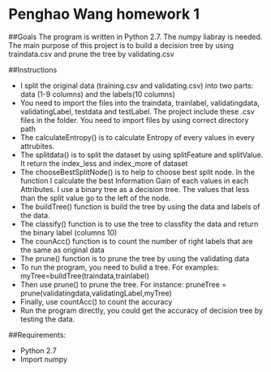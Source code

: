 # Penghao Wang homework 1
##Goals
The program is written in Python 2.7. The numpy liabray is needed. The main purpose of this project is to build a decision tree by using traindata.csv and prune the tree by
validating.csv

##Instructions
 - I split the original data (training.csv and validating.csv) into two parts: data (1-9 columns) and the labels(10 columns)
 -  You need to import the files into the traindata, trainlabel, validatingdata, validatingLabel, testdata and testLabel.
  The project include these .csv files in the folder. You need to import files by using correct directory path
 - The calculateEntropy() is to calculate Entropy of every values in every attrubites.
 - The splitdata() is to split the dataset by using splitFeature and splitValue. It return the index_less and index_more of dataset 
 - The chooseBestSplitNode() is to help to choose best split node. In the function I calculate the best Information Gain of each values in each Attributes. I use a binary tree as a decision tree.
 The values that less than the split value go to the left of the node.
 - The buildTree() function is build the tree by using the data and labels of the data.
 - The classify() function is to use the tree to classfity the data and return the binary label (columns 10)
 - The counAcc() function is to count the number of right labels that are the same as original data
 - The prune() function is to prune the tree by using the validating data
 - To run the program, you need to bulid a tree. For examples: myTree=buildTree(traindata,trainlabel)
 - Then use prune() to prune the tree. For instance: pruneTree = prune(validatingdata,validatingLabel,myTree)
 - Finally, use countAcc() to count the accuracy
 - Run the program directly, you could get the accuracy of decision tree by testing the data.
 
##Requirements:
 - Python 2.7
 - Import numpy

